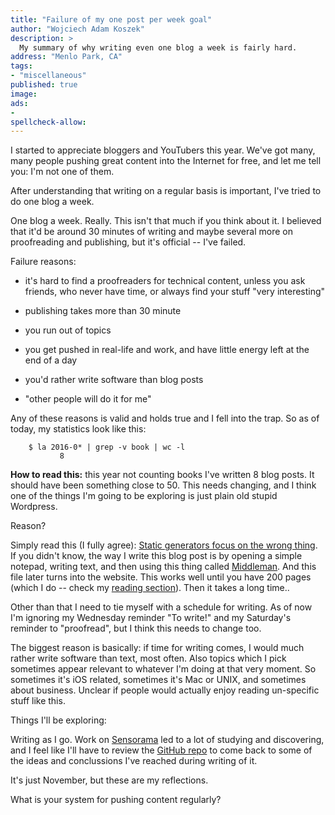 ```yaml
---
title: "Failure of my one post per week goal"
author: "Wojciech Adam Koszek"
description: >
  My summary of why writing even one blog a week is fairly hard.
address: "Menlo Park, CA"
tags:
- "miscellaneous"
published: true
image: 
ads:
-
spellcheck-allow:
---
```


I started to appreciate bloggers and YouTubers this year. We've got many,
many people pushing great content into the Internet for free, and let me
tell you: I'm not one of them.

After understanding that writing on a regular basis is important, I've tried
to do one blog a week.

One blog a week. Really. This isn't that much if you think about it. I
believed that it'd be around 30 minutes of writing and maybe several more on
proofreading and publishing, but it's official -- I've failed.

Failure reasons:

- it's hard to find a proofreaders for technical content, unless you ask
  friends, who never have time, or always find your stuff "very interesting"

- publishing takes more than 30 minute

- you run out of topics

- you get pushed in real-life and work, and have little energy left at the
  end of a day

- you'd rather write software than blog posts

- "other people will do it for me"

Any of these reasons is valid and holds true and I fell into the trap. So as
of today, my statistics look like this:

```
	$ la 2016-0* | grep -v book | wc -l
	       8
```

**How to read this:** this year not counting books I've written 8 blog
posts. It should have been something close to 50. This needs changing, and
I think one of the things I'm going to be exploring is just plain old stupid
Wordpress.

Reason?

Simply read this (I fully agree): [Static generators focus on the wrong
thing](http://blog.pankajmore.in/static-site-generators-focus-on-the-wrong-thing).
If you didn't know, the way I write this blog post is by opening a simple
notepad, writing text, and then using this thing called
[Middleman](https://middlemanapp.com/). And this file later turns into the
website. This works well until you have 200 pages (which I do -- check my
[reading section](http://www.koszek.com/reading)). Then it takes a long time..

Other than that I need to tie myself with a schedule for writing. As of now
I'm ignoring my Wednesday reminder "To write!" and my Saturday's reminder to
"proofread", but I think this needs to change too.

The biggest reason is basically: if time for writing comes, I would much
rather write software than text, most often. Also topics which I pick
sometimes appear relevant to whatever I'm doing at that very moment. So
sometimes it's iOS related, sometimes it's Mac or UNIX, and sometimes about
business. Unclear if people would actually enjoy reading un-specific stuff
like this.

Things I'll be exploring:

Writing as I go. Work on
[Sensorama](http://www.sensorama.org) led to a lot of studying and
discovering, and I feel like I'll have to review the
[GitHub repo](https://www.github.com/wkoszek/sensorama-ios) to come back to
some of the ideas and conclussions I've reached during writing of it.

It's just November, but these are my reflections.

What is your system for pushing content regularly?
